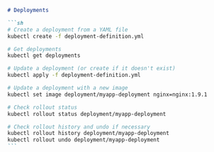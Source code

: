 ````markdown
# Deployments

```sh
# Create a deployment from a YAML file
kubectl create -f deployment-definition.yml

# Get deployments
kubectl get deployments

# Update a deployment (or create if it doesn't exist)
kubectl apply -f deployment-definition.yml

# Update a deployment with a new image
kubectl set image deployment/myapp-deployment nginx=nginx:1.9.1

# Check rollout status
kubectl rollout status deployment/myapp-deployment

# Check rollout history and undo if necessary
kubectl rollout history deployment/myapp-deployment
kubectl rollout undo deployment/myapp-deployment
```
````
